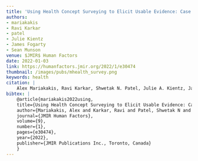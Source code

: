 ```yaml
---
title: 'Using Health Concept Surveying to Elicit Usable Evidence: Case Studies of a Novel Evaluation Methodology'
authors: 
- mariakakis
- Ravi Karkar
- patel
- Julie Kientz
- James Fogarty
- Sean Munson
venue: $JMIR$ Human Factors
date: 2022-01-03
link: https://humanfactors.jmir.org/2022/1/e30474
thumbnail: /images/pubs/mhealth_survey.png
keywords: health
citation: |
    Alex Mariakakis, Ravi Karkar, Shwetak N. Patel, Julie A. Kientz, James Fogarty, and Sean A. Munson. "Using Health Concept Surveying to Elicit Usable Evidence: Case Studies of a Novel Evaluation Methodology." JMIR Human Factors 9, no. 1 (2022): e30474.
bibtex: |
    @article{mariakakis2022using,
    title={Using Health Concept Surveying to Elicit Usable Evidence: Case Studies of a Novel Evaluation Methodology},
    author={Mariakakis, Alex and Karkar, Ravi and Patel, Shwetak N and Kientz, Julie A and Fogarty, James and Munson, Sean A and others},
    journal={JMIR Human Factors},
    volume={9},
    number={1},
    pages={e30474},
    year={2022},
    publisher={JMIR Publications Inc., Toronto, Canada}
    }
---
```

